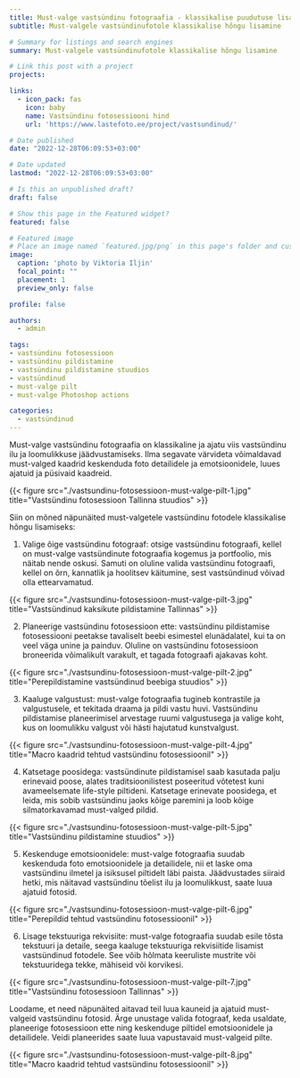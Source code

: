 ```yaml
---
title: Must-valge vastsündinu fotograafia - klassikalise puudutuse lisamine
subtitle: Must-valgele vastsündinufotole klassikalise hõngu lisamine

# Summary for listings and search engines
summary: Must-valgele vastsündinufotole klassikalise hõngu lisamine

# Link this post with a project
projects: 

links:
  - icon_pack: fas
    icon: baby
    name: Vastsündinu fotosessiooni hind
    url: 'https://www.lastefoto.ee/project/vastsundinud/'

# Date published
date: "2022-12-28T06:09:53+03:00"

# Date updated
lastmod: "2022-12-28T06:09:53+03:00"

# Is this an unpublished draft?
draft: false

# Show this page in the Featured widget?
featured: false

# Featured image
# Place an image named `featured.jpg/png` in this page's folder and customize its options here.
image:
  caption: 'photo by Viktoria Iljin'
  focal_point: ""
  placement: 1
  preview_only: false

profile: false

authors:
  - admin

tags:
- vastsündinu fotosessioon 
- vastsündinu pildistamine
- vastsündinu pildistamine stuudios
- vastsündinud
- must-valge pilt
- must-valge Photoshop actions

categories:
  - vastsündinud
---
```

Must-valge vastsündinu fotograafia on klassikaline ja ajatu viis vastsündinu ilu ja loomulikkuse jäädvustamiseks. Ilma segavate värvideta võimaldavad must-valged kaadrid keskenduda foto detailidele ja emotsioonidele, luues ajatuid ja püsivaid kaadreid.

{{< figure src="./vastsundinu-fotosessioon-must-valge-pilt-1.jpg" title="Vastsündinu fotosessioon Tallinna stuudios" >}}

Siin on mõned näpunäited must-valgetele vastsündinu fotodele klassikalise hõngu lisamiseks:

1. Valige õige vastsündinu fotograaf: otsige vastsündinu fotograafi, kellel on must-valge vastsündinute fotograafia kogemus ja portfoolio, mis näitab nende oskusi. Samuti on oluline valida vastsündinu fotograafi, kellel on õrn, kannatlik ja hoolitsev käitumine, sest vastsündinud võivad olla ettearvamatud.

{{< figure src="./vastsundinu-fotosessioon-must-valge-pilt-3.jpg" title="Vastsündinud kaksikute pildistamine Tallinnas" >}}

2. Planeerige vastsündinu fotosessioon ette: vastsündinu pildistamise fotosessiooni peetakse tavaliselt beebi esimestel elunädalatel, kui ta on veel väga unine ja painduv. Oluline on vastsündinu fotosessioon broneerida võimalikult varakult, et tagada fotograafi ajakavas koht.

{{< figure src="./vastsundinu-fotosessioon-must-valge-pilt-2.jpg" title="Perepildistamine vastsündinud beebiga stuudios" >}}

3. Kaaluge valgustust: must-valge fotograafia tugineb kontrastile ja valgustusele, et tekitada draama ja pildi vastu huvi. Vastsündinu pildistamise planeerimisel arvestage ruumi valgustusega ja valige koht, kus on loomulikku valgust või hästi hajutatud kunstvalgust.

{{< figure src="./vastsundinu-fotosessioon-must-valge-pilt-4.jpg" title="Macro kaadrid tehtud vastsündinu fotosessioonil" >}}

4. Katsetage poosidega: vastsündinute pildistamisel saab kasutada palju erinevaid poose, alates traditsioonilistest poseeritud võtetest kuni avameelsemate life-style piltideni. Katsetage erinevate poosidega, et leida, mis sobib vastsündinu jaoks kõige paremini ja loob kõige silmatorkavamad must-valged pildid.

{{< figure src="./vastsundinu-fotosessioon-must-valge-pilt-5.jpg" title="Vastsündinu pildistamine stuudios" >}}

5. Keskenduge emotsioonidele: must-valge fotograafia suudab keskenduda foto emotsioonidele ja detailidele, nii et laske oma vastsündinu ilmetel ja isiksusel piltidelt läbi paista. Jäädvustades siiraid hetki, mis näitavad vastsündinu tõelist ilu ja loomulikkust, saate luua ajatuid fotosid.

{{< figure src="./vastsundinu-fotosessioon-must-valge-pilt-6.jpg" title="Perepildid tehtud vastsündinu fotosessioonil" >}}

6. Lisage tekstuuriga rekvisiite: must-valge fotograafia suudab esile tõsta tekstuuri ja detaile, seega kaaluge tekstuuriga rekvisiitide lisamist vastsündinud fotodele. See võib hõlmata keeruliste mustrite või tekstuuridega tekke, mähiseid või korvikesi.

{{< figure src="./vastsundinu-fotosessioon-must-valge-pilt-7.jpg" title="Vastsündinu fotosessioon Tallinnas" >}}

Loodame, et need näpunäited aitavad teil luua kauneid ja ajatuid must-valgeid vastsündinu fotosid. Ärge unustage valida fotograaf, keda usaldate, planeerige fotosessioon ette ning keskenduge piltidel emotsioonidele ja detailidele. Veidi planeerides saate luua vapustavaid must-valgeid pilte.

{{< figure src="./vastsundinu-fotosessioon-must-valge-pilt-8.jpg" title="Macro kaadrid tehtud vastsündinu fotosessioonil" >}}
